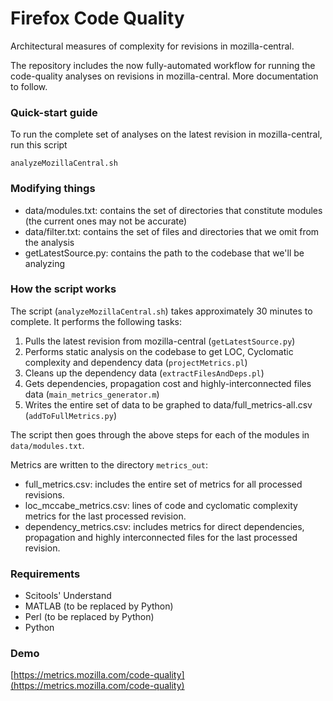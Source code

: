 # Firefox Code Quality
Architectural measures of complexity for revisions in mozilla-central.

The repository includes the now fully-automated workflow for running the code-quality analyses on revisions in mozilla-central.  More documentation to follow.

### Quick-start guide

To run the complete set of analyses on the latest revision in mozilla-central, run this script

```
analyzeMozillaCentral.sh 
```

### Modifying things
* data/modules.txt: contains the set of directories that constitute modules (the current ones may not be accurate)
* data/filter.txt: contains the set of files and directories that we omit from the analysis
* getLatestSource.py: contains the path to the codebase that we'll be analyzing

### How the script works
The script (``analyzeMozillaCentral.sh``) takes approximately 30 minutes to complete. It performs the following tasks:

1. Pulls the latest revision from mozilla-central (``getLatestSource.py``)
2. Performs static analysis on the codebase to get LOC, Cyclomatic complexity and dependency data (``projectMetrics.pl``)
3. Cleans up the dependency data (``extractFilesAndDeps.pl``)
4. Gets dependencies, propagation cost and highly-interconnected files data (``main_metrics_generator.m``)
5. Writes the entire set of data to be graphed to data/full_metrics-all.csv (``addToFullMetrics.py``)

The script then goes through the above steps for each of the modules in ``data/modules.txt``.

Metrics are written to the directory ``metrics_out``:

* full_metrics.csv: includes the entire set of metrics for all processed revisions.
* loc_mccabe_metrics.csv: lines of code and cyclomatic complexity metrics for the last processed revision.
* dependency_metrics.csv: includes metrics for direct dependencies, propagation and highly interconnected files for the last processed revision.

### Requirements

* Scitools' Understand
* MATLAB (to be replaced by Python)
* Perl (to be replaced by Python)
* Python

### Demo
[https://metrics.mozilla.com/code-quality](https://metrics.mozilla.com/code-quality)

